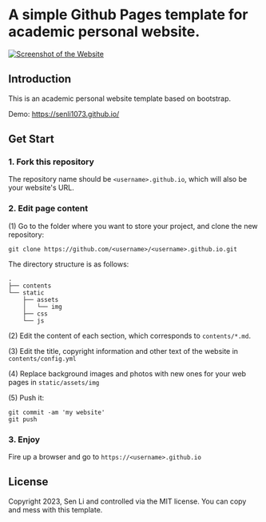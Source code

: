 # A simple Github Pages template for academic personal website.

[![Screenshot of the Website](https://raw.githubusercontent.com/senli1073/senli1073.github.io/main/screenshot.png)](https://senli1073.github.io/)

## Introduction

This is an academic personal website template based on bootstrap.

Demo: https://senli1073.github.io/


## Get Start
### 1. Fork this repository
The repository name should be `<username>.github.io`, which will also be your website's URL.


### 2. Edit page content

(1) Go to the folder where you want to store your project, and clone the new repository:
```
git clone https://github.com/<username>/<username>.github.io.git
```
The directory structure is as follows:

```.
.
├── contents
└── static
    ├── assets
    │   └── img
    ├── css
    └── js
```

(2) Edit the content of each section, which corresponds to `contents/*.md`.

(3) Edit the title, copyright information and other text of the website in `contents/config.yml`

(4) Replace background images and photos with new ones for your web pages in `static/assets/img`

(5) Push it: 
```
git commit -am 'my website'
git push
```


### 3. Enjoy

Fire up a browser and go to `https://<username>.github.io`



## License

Copyright 2023, Sen Li and controlled via the MIT license. You can copy and mess with this template.
